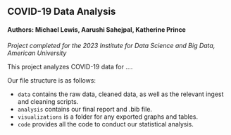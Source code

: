 ## COVID-19 Data Analysis
#### Authors: Michael Lewis, Aarushi Sahejpal, Katherine Prince 
*Project completed for the 2023 Institute for Data Science and Big Data, American University*

This project analyzes COVID-19 data for .... 

Our file structure is as follows:
- `data` contains the raw data, cleaned data, as well as the relevant ingest and cleaning scripts.
- `analysis` contains our final report and .bib file.
- `visualizations` is a folder for any exported graphs and tables.
- `code` provides all the code to conduct our statistical analysis.
